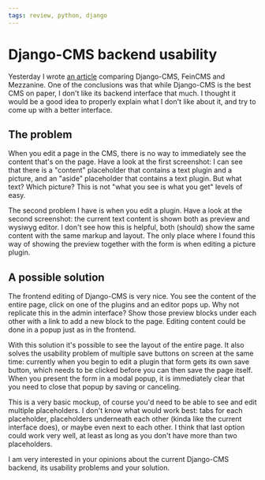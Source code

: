 ```yaml
---
tags: review, python, django
---
```


# Django-CMS backend usability
Yesterday I wrote [an article](/articles/2011/django-cms-vs-feincms-vs-mezzanine/) comparing Django-CMS, FeinCMS and Mezzanine. One of the conclusions was that while Django-CMS is the best CMS on paper, I don't like its backend interface that much. I thought it would be a good idea to properly explain what I don't like about it, and try to come up with a better interface.

## The problem
When you edit a page in the CMS, there is no way to immediately see the content that's on the page. Have a look at the first screenshot: I can see that there is a "content" placeholder that contains a text plugin and a picture, and an "aside" placeholder that contains a text plugin. But what text? Which picture? This is not "what you see is what you get" levels of easy.

The second problem I have is when you edit a plugin. Have a look at the second screenshot: the current text content is shown both as preview and wysiwyg editor. I don't see how this is helpful, both (should) show the same content with the same markup and layout. The only place where I found this way of showing the preview together with the form is when editing a picture plugin.

## A possible solution
The frontend editing of Django-CMS is very nice. You see the content of the entire page, click on one of the plugins and an editor pops up. Why not replicate this in the admin interface? Show those preview blocks under each other with a link to add a new block to the page. Editing content could be done in a popup just as in the frontend.

With this solution it's possible to see the layout of the entire page. It also solves the usability problem of multiple save buttons on screen at the same time: currently when you begin to edit a plugin that form gets its own save button, which needs to be clicked before you can then save the page itself.  When you present the form in a modal popup, it is immediately clear that you need to close that popup by saving or canceling.

This is a very basic mockup, of course you'd need to be able to see and edit multiple placeholders. I don't know what would work best: tabs for each placeholder, placeholders underneath each other (kinda like the current interface does), or maybe even next to each other. I think that last option could work very well, at least as long as you don't have more than two placeholders.

I am very interested in your opinions about the current Django-CMS backend, its usability problems and your solution.
